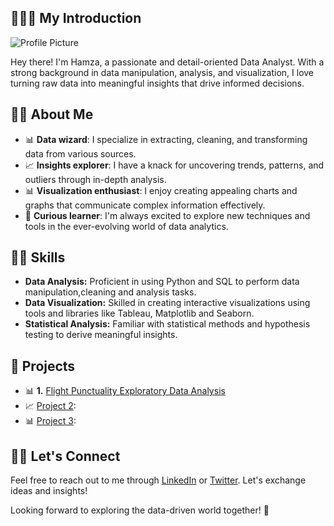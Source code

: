 ## 🙋🏻‍♂️ My Introduction 

![Profile Picture](https://media.licdn.com/dms/image/D4D16AQEMeZ6hRcufmw/profile-displaybackgroundimage-shrink_350_1400/0/1691317807963?e=1697068800&v=beta&t=aGmTmSS4AMq2okvH1YxwxkVroFg1wkywMd0X4psh1no)

Hey there! I'm Hamza, a passionate and detail-oriented Data Analyst. With a strong background in data manipulation, analysis, and visualization, I love turning raw data into meaningful insights that drive informed decisions.

## 👋🏻 About Me 

- 📊 **Data wizard**: I specialize in extracting, cleaning, and transforming data from various sources.
- 📈 **Insights explorer**: I have a knack for uncovering trends, patterns, and outliers through in-depth analysis.
- 📊 **Visualization enthusiast**: I enjoy creating appealing charts and graphs that communicate complex information effectively.
- 🧠 **Curious learner**: I'm always excited to explore new techniques and tools in the ever-evolving world of data analytics.

## 💪🏻 Skills 

- **Data Analysis:** Proficient in using Python and SQL to perform data manipulation,cleaning and analysis tasks.
- **Data Visualization:** Skilled in creating interactive visualizations using tools and libraries like Tableau, Matplotlib and Seaborn.
- **Statistical Analysis:** Familiar with statistical methods and hypothesis testing to derive meaningful insights.

## 📂 Projects

- 📊 **1.** [Flight Punctuality Exploratory Data Analysis](https://github.com/hamzaafzalv/Flight_Punctuality_EDA)
- 📈 [Project 2](link_to_project_2): 
- 📊 [Project 3](link_to_project_3):

## 🤝🏻 Let's Connect
Feel free to reach out to me through [LinkedIn](https://www.linkedin.com/in/hamzaafzalv/) or [Twitter](https://twitter.com/hamzaav1). 
Let's exchange ideas and insights!

Looking forward to exploring the data-driven world together! 🚀
